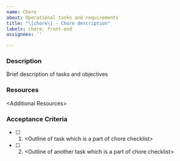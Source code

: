 ```yaml
---
name: Chore
about: Operational tasks and requirements
title: "\[chore\] - Chore description"
labels: chore, front-end
assignees: ''

---
```


### Description

Brief description of tasks and objectives

### Resources

\<Additional Resources\>

### Acceptance Criteria

- [ ] 1. \<Outline of task which is a part of chore checklist\>
- [ ] 2. \<Outline of another task which is a part of chore checklist\>
